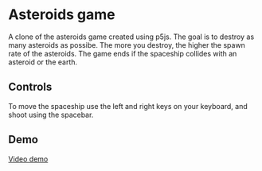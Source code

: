 # Asteroids game

A clone of the asteroids game created using p5js. The goal is to destroy as many asteroids as possibe. The more you destroy, the higher the spawn rate of the asteroids. The game ends if the spaceship collides with an asteroid or the earth.

## Controls

To move the spaceship use the left and right keys on your keyboard, and shoot using the spacebar.

## Demo

[Video demo](https://www.youtube.com/embed/6yKyXuVAY0I?si=P7bZDLg30kJe17zN)
